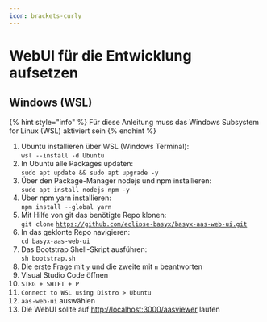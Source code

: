 ```yaml
---
icon: brackets-curly
---
```


# WebUI für die Entwicklung aufsetzen

## Windows (WSL)

{% hint style="info" %}
Für diese Anleitung muss das Windows Subsystem for Linux (WSL) aktiviert sein
{% endhint %}

1. Ubuntu installieren über WSL (Windows Terminal):\
   `wsl --install -d Ubuntu`
2. In Ubuntu alle Packages updaten:\
   `sudo apt update && sudo apt upgrade -y`
3. Über den Package-Manager nodejs und npm installieren:\
   `sudo apt install nodejs npm -y`
4. Über npm yarn installieren:\
   `npm install --global yarn`
5. Mit Hilfe von git das benötigte Repo klonen:\
   `git clone` [`https://github.com/eclipse-basyx/basyx-aas-web-ui.git`](https://github.com/eclipse-basyx/basyx-aas-web-ui.git)
6. In das geklonte Repo navigieren:\
   `cd basyx-aas-web-ui`
7. Das Bootstrap Shell-Skript ausführen:\
   `sh bootstrap.sh`
8. Die erste Frage mit `y` und die zweite mit `n` beantworten&#x20;
9. Visual Studio Code öffnen
10. `STRG + SHIFT + P`
11. `Connect to WSL using Distro > Ubuntu`
12. `aas-web-ui` auswählen
13. Die WebUI sollte auf [http://localhost:3000/aasviewer](http://localhost:3000/aasviewer) laufen
